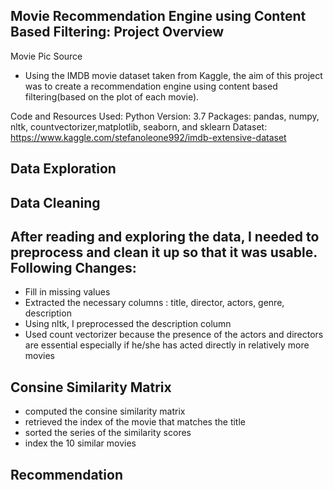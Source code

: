 Movie Recommendation Engine using Content Based Filtering: Project Overview
----
Movie Pic 
Source

- Using the IMDB movie dataset taken from Kaggle, the aim of this project was to create a recommendation engine using content based filtering(based on the plot of each movie). 

Code and Resources Used:
Python Version: 3.7 
Packages: pandas, numpy, nltk, countvectorizer,matplotlib, seaborn, and sklearn
Dataset: https://www.kaggle.com/stefanoleone992/imdb-extensive-dataset

Data Exploration
-- 


Data Cleaning
-- 
After reading and exploring the data, I needed to preprocess and clean it up so that it was usable.
Following Changes:
--
- Fill in missing values
- Extracted the necessary columns : title, director, actors, genre, description 
- Using nltk, I preprocessed the description column
- Used count vectorizer because the presence of the actors and directors are essential especially if he/she has acted directly in relatively more movies

Consine Similarity Matrix
--
- computed the consine similarity matrix
- retrieved the index of the movie that matches the title
- sorted the series of the similarity scores
- index the 10 similar movies

Recommendation
---


